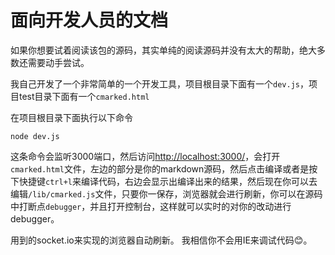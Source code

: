# 面向开发人员的文档

如果你想要试着阅读该包的源码，其实单纯的阅读源码并没有太大的帮助，绝大多数还需要动手尝试。

我自己开发了一个非常简单的一个开发工具，项目根目录下面有一个`dev.js`，项目test目录下面有一个`cmarked.html`

在项目根目录下面执行以下命令

	node dev.js

这条命令会监听3000端口，然后访问<http://localhost:3000/>，会打开`cmarked.html`文件，左边的部分是你的markdown源码，然后点击编译或者是按下快捷键`ctrl+l`来编译代码，右边会显示出编译出来的结果，然后现在你可以去编辑`/lib/cmarked.js`文件，只要你一保存，浏览器就会进行刷新，你可以在源码中打断点`debugger`，并且打开控制台，这样就可以实时的对你的改动进行debugger。

用到的socket.io来实现的浏览器自动刷新。
我相信你不会用IE来调试代码😊。
